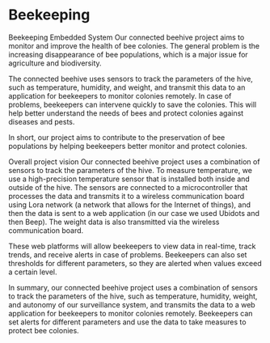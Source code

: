 # Beekeeping
Beekeeping Embedded System
Our connected beehive project aims to monitor and improve the health of bee colonies. The general problem is the increasing disappearance of bee populations, which is a major issue for agriculture and biodiversity.

The connected beehive uses sensors to track the parameters of the hive, such as temperature, humidity, and weight, and transmit this data to an application for beekeepers to monitor colonies remotely. In case of problems, beekeepers can intervene quickly to save the colonies. This will help better understand the needs of bees and protect colonies against diseases and pests.

In short, our project aims to contribute to the preservation of bee populations by helping beekeepers better monitor and protect colonies.  


Overall project vision
Our connected beehive project uses a combination of sensors to track the parameters of the hive. To measure temperature, we use a high-precision temperature sensor that is installed both inside and outside of the hive. The sensors are connected to a microcontroller that processes the data and transmits it to a wireless communication board using Lora network (a network that allows for the Internet of things), and then the data is sent to a web application (in our case we used Ubidots and then Beep). The weight data is also transmitted via the wireless communication board.

These web platforms will allow beekeepers to view data in real-time, track trends, and receive alerts in case of problems. Beekeepers can also set thresholds for different parameters, so they are alerted when values exceed a certain level.

In summary, our connected beehive project uses a combination of sensors to track the parameters of the hive, such as temperature, humidity, weight, and autonomy of our surveillance system, and transmits the data to a web application for beekeepers to monitor colonies remotely. Beekeepers can set alerts for different parameters and use the data to take measures to protect bee colonies.
